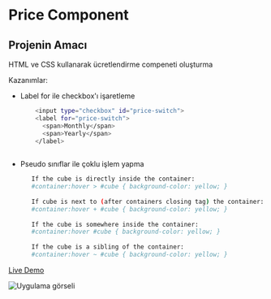 # Price Component
## Projenin Amacı

HTML ve CSS kullanarak ücretlendirme compeneti oluşturma

Kazanımlar:
- Label for ile checkbox'ı işaretleme 
    ```sh 
        <input type="checkbox" id="price-switch">
        <label for="price-switch">
          <span>Monthly</span>
          <span>Yearly</span>
        </label>
       
- Pseudo sınıflar ile çoklu işlem yapma
    ```sh
       If the cube is directly inside the container:
       #container:hover > #cube { background-color: yellow; }
       
       If cube is next to (after containers closing tag) the container:
       #container:hover + #cube { background-color: yellow; }
       
       If the cube is somewhere inside the container:
       #container:hover #cube { background-color: yellow; }
       
       If the cube is a sibling of the container:
       #container:hover ~ #cube { background-color: yellow; }

[Live Demo](https://mustafadurmaz.github.io/projects/css/price_component/)

![Uygulama görseli](https://mustafadurmaz.github.io/projects/css/price_component/screen2.png)
